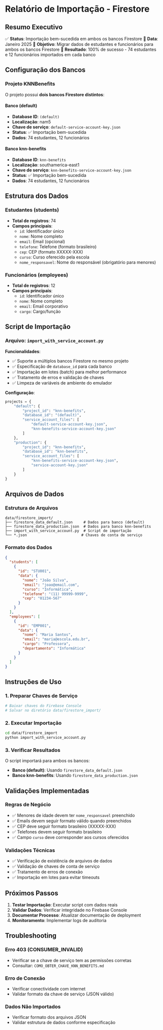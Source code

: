 # Relatório de Importação - Firestore

## Resumo Executivo

✅ **Status**: Importação bem-sucedida em ambos os bancos Firestore
📅 **Data**: Janeiro 2025
🎯 **Objetivo**: Migrar dados de estudantes e funcionários para ambos os bancos Firestore
🎉 **Resultado**: 100% de sucesso - 74 estudantes e 12 funcionários importados em cada banco

## Configuração dos Bancos

### Projeto KNNBenefits

O projeto possui **dois bancos Firestore distintos**:

#### Banco (default)

- **Database ID**: `(default)`
- **Localização**: nam5
- **Chave de serviço**: `default-service-account-key.json`
- **Status**: ✅ Importação bem-sucedida
- **Dados**: 74 estudantes, 12 funcionários

#### Banco knn-benefits

- **Database ID**: `knn-benefits`
- **Localização**: southamerica-east1
- **Chave de serviço**: `knn-benefits-service-account-key.json`
- **Status**: ✅ Importação bem-sucedida
- **Dados**: 74 estudantes, 12 funcionários

## Estrutura dos Dados

### Estudantes (students)

- **Total de registros**: 74
- **Campos principais**:
  - `id`: Identificador único
  - `nome`: Nome completo
  - `email`: Email (opcional)
  - `telefone`: Telefone (formato brasileiro)
  - `cep`: CEP (formato XXXXX-XXX)
  - `curso`: Curso oferecido pela escola
  - `nome_responsavel`: Nome do responsável (obrigatório para menores)

### Funcionários (employees)

- **Total de registros**: 12
- **Campos principais**:
  - `id`: Identificador único
  - `nome`: Nome completo
  - `email`: Email corporativo
  - `cargo`: Cargo/função

## Script de Importação

### Arquivo: `import_with_service_account.py`

**Funcionalidades**:

- ✅ Suporte a múltiplos bancos Firestore no mesmo projeto
- ✅ Especificação de `database_id` para cada banco
- ✅ Importação em lotes (batch) para melhor performance
- ✅ Tratamento de erros e validação de chaves
- ✅ Limpeza de variáveis de ambiente do emulador

**Configuração**:

```python
projects = {
    "default": {
        "project_id": "knn-benefits",
        "database_id": "(default)",
        "service_account_files": [
            "default-service-account-key.json",
            "knn-benefits-service-account-key.json"
        ]
    },
    "production": {
        "project_id": "knn-benefits",
        "database_id": "knn-benefits",
        "service_account_files": [
            "knn-benefits-service-account-key.json",
            "service-account-key.json"
        ]
    }
}
```

## Arquivos de Dados

### Estrutura de Arquivos

```text
data/firestore_import/
├── firestore_data_default.json     # Dados para banco (default)
├── firestore_data_production.json  # Dados para banco knn-benefits
├── import_with_service_account.py  # Script de importação
└── *.json                         # Chaves de conta de serviço
```

### Formato dos Dados

```json
{
  "students": [
    {
      "id": "STU001",
      "data": {
        "nome": "João Silva",
        "email": "joao@email.com",
        "curso": "Informática",
        "telefone": "(11) 99999-9999",
        "cep": "01234-567"
      }
    }
  ],
  "employees": [
    {
      "id": "EMP001",
      "data": {
        "nome": "Maria Santos",
        "email": "maria@escola.edu.br",
        "cargo": "Professora",
        "departamento": "Informática"
      }
    }
  ]
}
```

## Instruções de Uso

### 1. Preparar Chaves de Serviço

```bash
# Baixar chaves do Firebase Console
# Salvar no diretório data/firestore_import/
```

### 2. Executar Importação

```bash
cd data/firestore_import
python import_with_service_account.py
```

### 3. Verificar Resultados

O script importará para ambos os bancos:

- **Banco (default)**: Usando `firestore_data_default.json`
- **Banco knn-benefits**: Usando `firestore_data_production.json`

## Validações Implementadas

### Regras de Negócio

- ✅ Menores de idade devem ter `nome_responsavel` preenchido
- ✅ Emails devem seguir formato válido quando preenchidos
- ✅ CEP deve seguir formato brasileiro (XXXXX-XXX)
- ✅ Telefones devem seguir formato brasileiro
- ✅ Campo `curso` deve corresponder aos cursos oferecidos

### Validações Técnicas

- ✅ Verificação de existência de arquivos de dados
- ✅ Validação de chaves de conta de serviço
- ✅ Tratamento de erros de conexão
- ✅ Importação em lotes para evitar timeouts

## Próximos Passos

1. **Testar Importação**: Executar script com dados reais
2. **Validar Dados**: Verificar integridade no Firebase Console
3. **Documentar Processo**: Atualizar documentação de deployment
4. **Monitoramento**: Implementar logs de auditoria

## Troubleshooting

### Erro 403 (CONSUMER_INVALID)

- Verificar se a chave de serviço tem as permissões corretas
- Consultar: `COMO_OBTER_CHAVE_KNN_BENEFITS.md`

### Erro de Conexão

- Verificar conectividade com internet
- Validar formato da chave de serviço (JSON válido)

### Dados Não Importados

- Verificar formato dos arquivos JSON
- Validar estrutura de dados conforme especificação
